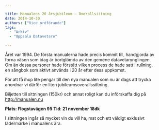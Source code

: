 ```yaml
---

title: Manualens 20 årsjubileum – Overallsittning
date: 2014-10-30
authors: ["Vice ordförande"]
tags:
  - "Arkiv"
  - "Uppsala Datavetare"

---
```


Året var 1994. De första manualerna hade precis kommit till, handgjorda
av forna väsen som idag är bortglömda av den gemene datavetarynglingen.
Om än dessa personer hade förstått vilken process de hade satt i
rullning, en sångbok som aktivt används i 20 år efter dess uppkomst.

För att få ihop lite pengar till den nya manualen som nu är dags att
trycka anordnar vi därför en liten jubileumsoverallssittning.

Biljetten till sittningen (150kr) och annat roligt kan du införskaffa
dig på http://manualen.nu

 **Plats: Flogstavägen 95**
 **Tid: 21 november 18dk**

I sittningen ingår så mycket vin du vill ha, mat och ett väldigt
exklusivt lädermärke i manualens ära.